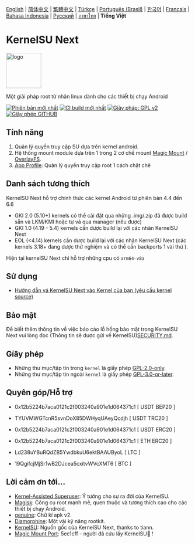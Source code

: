 [English](README.md) | [简体中文](README_CN.md) | [繁體中文](README_TW.md) | [Türkçe](README_TR.md) | [Português (Brasil)](README_PT-BR.md) | [한국어](README_KO.md) | [Français](README_FR.md) | [Bahasa Indonesia](README_ID.md) | [Русский](README_RU.md) | [ภาษาไทย](README_TH.md) | **Tiếng Việt**

# KernelSU Next

<img src="/assets/kernelsu_next.png" style="width: 96px;" alt="logo">

Một giải pháp root từ nhân linux dành cho các thiết bị chạy Android

[![Phiên bản mới nhất](https://img.shields.io/github/v/release/rifsxd/KernelSU-Next?label=Release&logo=github)](https://github.com/rifsxd/KernelSU-Next/releases/latest)
[![CI build mới nhất](https://img.shields.io/badge/Nightly%20Release-gray?logo=hackthebox&logoColor=fff)](https://nightly.link/rifsxd/KernelSU-Next/workflows/build-manager-ci/next/Manager)
[![Gíây pháp: GPL v2](https://img.shields.io/badge/License-GPL%20v2-orange.svg?logo=gnu)](https://www.gnu.org/licenses/old-licenses/gpl-2.0.en.html)
[![Gíây phép GITHUB](https://img.shields.io/github/license/rifsxd/KernelSU-Next?logo=gnu)](/LICENSE)

## Tính năng

1. Quản lý quyền truy cập SU dựa trên kernel android.
2. Hệ thống mount module dựa trên 1 trong 2 cơ chế mount [Magic Mount](https://topjohnwu.github.io/Magisk/details.html#magic-mount) / [OverlayFS](https://en.wikipedia.org/wiki/OverlayFS).
3. [App Profile](https://kernelsu.org/guide/app-profile.html): Quản lý quyền truy cập root 1 cách chặt chẽ

## Danh sách tương thích

KernelSU Next hỗ trợ chính thức các kernel Android từ phiên bản 4.4 đến 6.6
 - GKI 2.0 (5.10+) kernels có thể cài đặt qua những .img/.zip đã được build sẵn và LKM/KMI hoặc tự vá qua manager (nếu được)
 - GKI 1.0 (4.19 - 5.4) kernels cần dược build lại với các nhân KernelSU Next
 - EOL (<4.14) kernels cần dược build lại với các nhân KernelSU Next (các kernels 3.18+ đang dược thử nghiệm và có thể cần backports 1 vài thứ ).

Hiện tại kernelSU Next chỉ hỗ trợ những cpu có `arm64-v8a` 

## Sử dụng

- [Hướng dẫn vá KernelSU Next vào Kernel của bạn (yêu cầu kernel source)](https://rifsxd.github.io/KernelSU-Next/)

## Bảo mật

Để biết thêm thông tin về việc báo cáo lỗ hổng bảo mật trong KernelSU Next vui lòng đọc (Thông tin sẽ dược gửi về KernelSU)[SECURITY.md](/SECURITY.md).

## Gíây phép

- Những thư mục/tập tin trong `kernel` là giấy phép [GPL-2.0-only](https://www.gnu.org/licenses/old-licenses/gpl-2.0.en.html).
- Những thư mục/tập tin ngoài `kernel` là giấy phép [GPL-3.0-or-later](https://www.gnu.org/licenses/gpl-3.0.html).

## Quyên góp/Hỗ trợ

- 0x12b5224b7aca0121c2f003240a901e1d064371c1 [ USDT BEP20 ]

- TYUVMWGTcnR5svnDoX85DWHyqUAeyQcdjh [ USDT TRC20 ]

- 0x12b5224b7aca0121c2f003240a901e1d064371c1 [ USDT ERC20 ]

- 0x12b5224b7aca0121c2f003240a901e1d064371c1 [ ETH ERC20 ]

- Ld238uYBuRQdZB5YwdbkuU6ektBAAUByoL [ LTC ]

- 19QgifcjMjSr1wB2DJcea5cxitvWVcXMT6 [ BTC ]

## Lời cảm ơn tới...

- [Kernel-Assisted Superuser](https://git.zx2c4.com/kernel-assisted-superuser/about/): Ý tưởng cho sự ra đời của KernelSU.
- [Magisk](https://github.com/topjohnwu/Magisk): Công cụ root mạnh mẽ, quen thuộc và tương thích cao cho các thiết bị chạy Android.
- [genuine](https://github.com/brevent/genuine/): Chữ kí apk v2.
- [Diamorphine](https://github.com/m0nad/Diamorphine): Một vài kỹ năng rootkit.
- [KernelSU](https://github.com/tiann/KernelSU): Nguồn gốc của KernelSU Next, thanks to tiann.
- [Magic Mount Port](https://github.com/5ec1cff/KernelSU/blob/main/userspace/ksud/src/magic_mount.rs): 5ec1cff - người đã cứu lấy KernelSU💜 !
